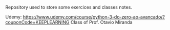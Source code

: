 Repository used to store some exercices and classes notes.

Udemy: https://www.udemy.com/course/python-3-do-zero-ao-avancado/?couponCode=KEEPLEARNING
Class of Prof. Otavio Miranda 